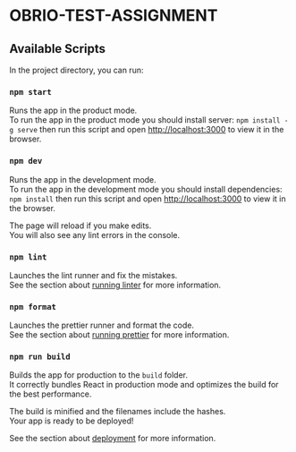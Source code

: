 # OBRIO-TEST-ASSIGNMENT

## Available Scripts

In the project directory, you can run:

### `npm start`

Runs the app in the product mode.\
To run the app in the product mode you should install server:
`npm install -g serve`
then run this script and open [http://localhost:3000](http://localhost:3000) to view it in the browser.

### `npm dev`

Runs the app in the development mode.\
To run the app in the development mode you should install dependencies:
`npm install`
then run this script and open [http://localhost:3000](http://localhost:3000) to view it in the browser.

The page will reload if you make edits.\
You will also see any lint errors in the console.

### `npm lint`

Launches the lint runner and fix the mistakes.\
See the section about [running linter](https://eslint.org/) for more information.

### `npm format`

Launches the prettier runner and format the code.\
See the section about [running prettier](https://prettier.io/) for more information.

### `npm run build`

Builds the app for production to the `build` folder.\
It correctly bundles React in production mode and optimizes the build for the best performance.

The build is minified and the filenames include the hashes.\
Your app is ready to be deployed!

See the section about [deployment](https://facebook.github.io/create-react-app/docs/deployment) for more information.

